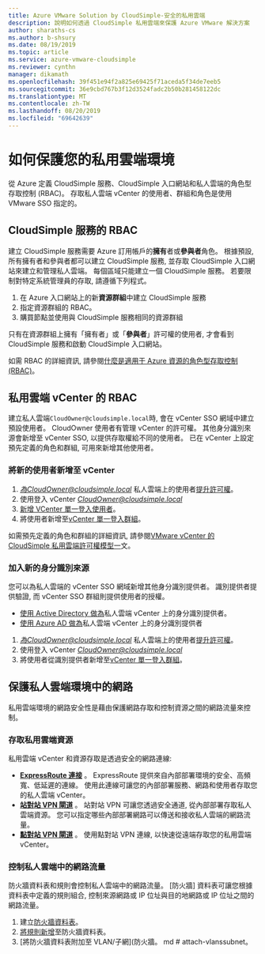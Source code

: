 ```yaml
---
title: Azure VMware Solution by CloudSimple-安全的私用雲端
description: 說明如何透過 CloudSimple 私用雲端來保護 Azure VMware 解決方案
author: sharaths-cs
ms.author: b-shsury
ms.date: 08/19/2019
ms.topic: article
ms.service: azure-vmware-cloudsimple
ms.reviewer: cynthn
manager: dikamath
ms.openlocfilehash: 39f451e94f2a825e69425f71aceda5f34de7eeb5
ms.sourcegitcommit: 36e9cbd767b3f12d3524fadc2b50b281458122dc
ms.translationtype: MT
ms.contentlocale: zh-TW
ms.lasthandoff: 08/20/2019
ms.locfileid: "69642639"
---
```

# <a name="how-to-secure-your-private-cloud-environment"></a>如何保護您的私用雲端環境

從 Azure 定義 CloudSimple 服務、CloudSimple 入口網站和私人雲端的角色型存取控制 (RBAC)。  存取私人雲端 vCenter 的使用者、群組和角色是使用 VMware SSO 指定的。  

## <a name="rbac-for-cloudsimple-service"></a>CloudSimple 服務的 RBAC

建立 CloudSimple 服務需要 Azure 訂用帳戶的**擁有**者或**參與者**角色。  根據預設, 所有擁有者和參與者都可以建立 CloudSimple 服務, 並存取 CloudSimple 入口網站來建立和管理私人雲端。  每個區域只能建立一個 CloudSimple 服務。  若要限制對特定系統管理員的存取, 請遵循下列程式。

1. 在 Azure 入口網站上的新**資源群組**中建立 CloudSimple 服務
2. 指定資源群組的 RBAC。
3. 購買節點並使用與 CloudSimple 服務相同的資源群組

只有在資源群組上擁有「擁有者」或「**參與者**」許可權的使用者, 才會看到 CloudSimple 服務和啟動 CloudSimple 入口網站。

如需 RBAC 的詳細資訊, 請參閱[什麼是適用于 Azure 資源的角色型存取控制 (RBAC)](../role-based-access-control/overview.md)。

## <a name="rbac-for-private-cloud-vcenter"></a>私用雲端 vCenter 的 RBAC

建立私人雲端`CloudOwner@cloudsimple.local`時, 會在 vCenter SSO 網域中建立預設使用者。  CloudOwner 使用者有管理 vCenter 的許可權。   其他身分識別來源會新增至 vCenter SSO, 以提供存取權給不同的使用者。  已在 vCenter 上設定預先定義的角色和群組, 可用來新增其他使用者。

### <a name="add-new-users-to-vcenter"></a>將新的使用者新增至 vCenter

1. *為CloudOwner@cloudsimple.local* 私人雲端上的使用者[提升許可權](escalate-private-cloud-privileges.md)。
2. 使用登入 vCenter *CloudOwner@cloudsimple.local*
3. [新增 VCenter 單一登入使用者](https://docs.vmware.com/en/VMware-vSphere/5.5/com.vmware.vsphere.security.doc/GUID-72BFF98C-C530-4C50-BF31-B5779D2A4BBB.html)。
4. 將使用者新增至[vCenter 單一登入群組](https://docs.vmware.com/en/VMware-vSphere/5.5/com.vmware.vsphere.security.doc/GUID-CDEA6F32-7581-4615-8572-E0B44C11D80D.html)。

如需預先定義的角色和群組的詳細資訊, 請參閱[VMware vCenter 的 CloudSimple 私用雲端許可權模型一](learn-private-cloud-permissions.md)文。

### <a name="add-new-identity-sources"></a>加入新的身分識別來源

您可以為私人雲端的 vCenter SSO 網域新增其他身分識別提供者。  識別提供者提供驗證, 而 vCenter SSO 群組則提供使用者的授權。

* [使用 Active Directory 做為](set-vcenter-identity.md)私人雲端 vCenter 上的身分識別提供者。
* [使用 Azure AD 做為](azure-ad.md)私人雲端 vCenter 上的身分識別提供者

1. *為CloudOwner@cloudsimple.local* 私人雲端上的使用者[提升許可權](escalate-private-cloud-privileges.md)。
2. 使用登入 vCenter *CloudOwner@cloudsimple.local*
3. 將使用者從識別提供者新增至[vCenter 單一登入群組](https://docs.vmware.com/en/VMware-vSphere/5.5/com.vmware.vsphere.security.doc/GUID-CDEA6F32-7581-4615-8572-E0B44C11D80D.html)。

## <a name="secure-network-on-your-private-cloud-environment"></a>保護私人雲端環境中的網路

私用雲端環境的網路安全性是藉由保護網路存取和控制資源之間的網路流量來控制。

### <a name="access-to-private-cloud-resources"></a>存取私用雲端資源

私用雲端 vCenter 和資源存取是透過安全的網路連線:

* **[ExpressRoute 連接](on-premises-connection.md)** 。 ExpressRoute 提供來自內部部署環境的安全、高頻寬、低延遲的連線。  使用此連線可讓您的內部部署服務、網路和使用者存取您的私人雲端 vCenter。
* **[站對站 VPN 閘道](vpn-gateway.md)** 。 站對站 VPN 可讓您透過安全通道, 從內部部署存取私人雲端資源。  您可以指定哪些內部部署網路可以傳送和接收私人雲端的網路流量。
* **[點對站 VPN 閘道](vpn-gateway.md#set-up-a-site-to-site-vpn-gateway)** 。 使用點對站 VPN 連線, 以快速從遠端存取您的私用雲端 vCenter。

### <a name="control-network-traffic-in-private-cloud"></a>控制私人雲端中的網路流量

防火牆資料表和規則會控制私人雲端中的網路流量。  [防火牆] 資料表可讓您根據資料表中定義的規則組合, 控制來源網路或 IP 位址與目的地網路或 IP 位址之間的網路流量。

1. 建立[防火牆資料表](firewall.md#add-a-new-firewall-table)。
2. [將規則新增](firewall.md#create-a-firewall-rule)至防火牆資料表。
3. [將防火牆資料表附加至 VLAN/子網](防火牆。 md # attach-vlanssubnet。
